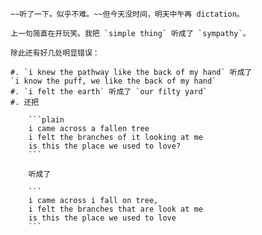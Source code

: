     ~~听了一下。似乎不难。~~但今天没时间，明天中午再 dictation。

    上一句简直在开玩笑。我把 `simple thing` 听成了 `sympathy`。

    除此还有好几处明显错误：

    #. `i knew the pathway like the back of my hand` 听成了
    `i know the puff, we like the back of my hand`
    #. `i felt the earth` 听成了 `our filty yard`
    #. 还把

        ```plain
        i came across a fallen tree
        i felt the branches of it looking at me
        is this the place we used to love?
        ```

        听成了

        ```
        i came across i fall on tree,
        i felt the branches that are look at me
        is this the place we used to love
        ```